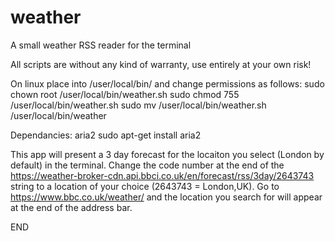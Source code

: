 # weather
A small weather RSS reader for the terminal

All scripts are without any kind of warranty, use entirely at your own risk!

On linux place into /user/local/bin/ and change permissions as follows: 
sudo chown root /user/local/bin/weather.sh 
sudo chmod 755 /user/local/bin/weather.sh
sudo mv /user/local/bin/weather.sh /user/local/bin/weather

Dependancies: aria2 sudo apt-get install aria2

This app will present a 3 day forecast for the locaiton you select (London by default) in the terminal.  Change the code number at the end of the https://weather-broker-cdn.api.bbci.co.uk/en/forecast/rss/3day/2643743 string to a location of your choice (2643743 = London,UK).  Go to https://www.bbc.co.uk/weather/ and the location you search for will appear at the end of the address bar.

END

